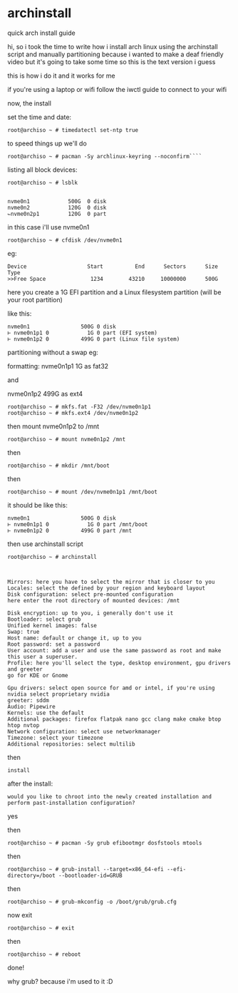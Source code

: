 # archinstall
quick arch install guide


hi, so i took the time to write how i install arch linux using the archinstall script and manually partitioning because i wanted to make a deaf friendly video but it's going to take some time so this is the text version i guess

this is how i do it and it works for me



if you're using a laptop or wifi follow the iwctl guide to connect to your wifi


now, the install

set the time and date:

    root@archiso ~ # timedatectl set-ntp true


to speed things up we'll do

    root@archiso ~ # pacman -Sy archlinux-keyring --noconfirm````

listing all block devices:

    root@archiso ~ # lsblk


    nvme0n1            500G  0 disk
    nvme0n2            120G  0 disk
    ⌙nvme0n2p1         120G  0 part


in this case i'll use nvme0n1

    root@archiso ~ # cfdisk /dev/nvme0n1


eg:

    Device                   Start          End      Sectors      Size Type
    >>Free Space              1234        43210     10000000      500G


here you create a 1G EFI partition and a Linux filesystem partition (will be your root partition)

like this:

    nvme0n1                500G 0 disk
    ⊢ nvme0n1p1 0            1G 0 part (EFI system)
    ⊢ nvme0n1p2 0          499G 0 part (Linux file system)

partitioning without a swap eg:

formatting:
nvme0n1p1 1G as fat32

and

nvme0n1p2 499G as ext4

    root@archiso ~ # mkfs.fat -F32 /dev/nvme0n1p1
    root@archiso ~ # mkfs.ext4 /dev/nvme0n1p2


then mount nvme0n1p2 to /mnt

    root@archiso ~ # mount nvme0n1p2 /mnt

then

    root@archiso ~ # mkdir /mnt/boot

then

    root@archiso ~ # mount /dev/nvme0n1p1 /mnt/boot

it should be like this:

    nvme0n1                500G 0 disk
    ⊢ nvme0n1p1 0            1G 0 part /mnt/boot
    ⊢ nvme0n1p2 0          499G 0 part /mnt

then use archinstall script

    root@archiso ~ # archinstall

    

    Mirrors: here you have to select the mirror that is closer to you
    Locales: select the defined by your region and keyboard layout
    Disk configuration: select pre-mounted configuration
    here enter the root directory of mounted devices: /mnt

    Disk encryption: up to you, i generally don't use it
    Bootloader: select grub
    Unified kernel images: false
    Swap: true
    Host name: default or change it, up to you
    Root password: set a password
    User account: add a user and use the same password as root and make this user a superuser.
    Profile: here you'll select the type, desktop environment, gpu drivers and greeter
    go for KDE or Gnome

    Gpu drivers: select open source for amd or intel, if you're using nvidia select proprietary nvidia
    greeter: sddm
    Audio: Pipewire
    Kernels: use the default
    Additional packages: firefox flatpak nano gcc clang make cmake btop htop nvtop
    Network configuration: select use networkmanager
    Timezone: select your timezone
    Additional repositories: select multilib

then

    install

after the install:

    would you like to chroot into the newly created installation and perform past-installation configuration?
yes


then

    root@archiso ~ # pacman -Sy grub efibootmgr dosfstools mtools

then

    root@archiso ~ # grub-install --target=x86_64-efi --efi-directory=/boot --bootloader-id=GRUB

then

    root@archiso ~ # grub-mkconfig -o /boot/grub/grub.cfg

now exit

    root@archiso ~ # exit

then

    root@archiso ~ # reboot

done!

why grub? because i'm used to it :D
